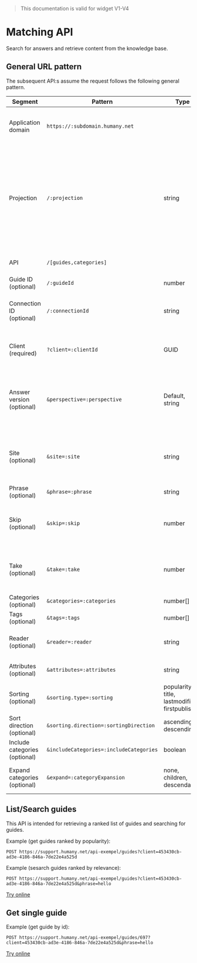 > This documentation is valid for widget V1-V4

# Matching API

Search for answers and retrieve content from the knowledge base.

## General URL pattern

The subsequent API:s assume the request follows the following general pattern.

| Segment               | Pattern           					| Type 		| Information     	|
|-----------------------|---------------------------------------|-----------|--------------------|
| Application domain    | ```https://:subdomain.humany.net``` 	|       	| This identifies your Knowledge-Base |
| Projection            | ```/:projection```          			| string	| This is the name of the interface to interact with. This configures which (sub)set of the Knowledge Base to make available for consumption |
| API                   | ```/[guides,categories]```          	|       	| Specific content to retrieve |
| Guide ID (optional)   | ```/:guideId```                     	| number	| Id to specific guide |
| Connection ID (optional) | ```/:connectionId```             	| string	| Identifier to answer version within a guide |
| Client (required)     | ```?client=:clientId```       		| GUID		| This identifies the user interacting with the API |
| Answer version (optional) | ```&perspective=:perspective```	| Default, string	| The answer version to display, this is either "Default" or the name of the answer version |
| Site (optional)     	| ```&site=:site```             		| string	| The web address the user was visiting when first looking for help |
| Phrase (optional)     | ```&phrase=:phrase```       			| string	| The search phrase |
| Skip (optional)       | ```&skip=:skip```           			| number	| The number of items to omit from the start of the returned matches |
| Take (optional)       | ```&take=:take```           			| number	| The maximum number of items include in the matches |
| Categories (optional) | ```&categories=:categories```   		| number[]	| Filter guides by category |
| Tags (optional)       | ```&tags=:tags```   					| number[]	| Filter guides by tag |
| Reader (optional)     | ```&reader=:reader```   				| string	| Resolve guide read status per user |
| Attributes (optional) | ```&attributes=:attributes``` 		| string	| Filter guides by attribute value |
| Sorting (optional)    | ```&sorting.type=:sorting```   		| popularity, title, lastmodified, firstpublished	| Sort guides by |
| Sort direction (optional) | ```&sorting.direction=:sortingDirection```	| ascending, descending	| Sort guides by |
| Include categories (optional) | ```&includeCategories=:includeCategories```	| boolean	| Sort guides by |
| Expand categories (optional) | ```&expand=:categoryExpansion```	| none, children, descendants	| Include sub-cateogires with categories |

## List/Search guides

This API is intended for retrieving a ranked list of guides and searching for guides.

Example (get guides ranked by popularity):
```
POST https://support.humany.net/api-exempel/guides?client=453430cb-ad3e-4186-846a-7de22e4a525d
```

Example (sesarch guides ranked by relevance):
```
POST https://support.humany.net/api-exempel/guides?client=453430cb-ad3e-4186-846a-7de22e4a525d&phrase=hello
```

[Try online](https://codesandbox.io/s/lx66003r57)

## Get single guide

Example (get guide by id):
```
POST https://support.humany.net/api-exempel/guides/697?client=453430cb-ad3e-4186-846a-7de22e4a525d&phrase=hello
```

[Try online](https://codesandbox.io/s/moyr2x8wwp)

